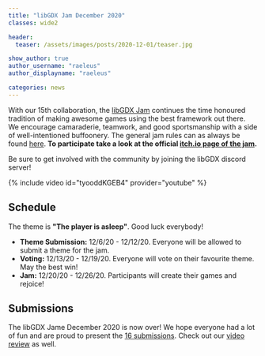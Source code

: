 ```yaml
---
title: "libGDX Jam December 2020"
classes: wide2

header:
  teaser: /assets/images/posts/2020-12-01/teaser.jpg

show_author: true
author_username: "raeleus"
author_displayname: "raeleus"

categories: news
---
```


With our 15th collaboration, the [libGDX Jam](/community/jams/) continues the time honoured tradition of making awesome games using the best framework out there. We encourage camaraderie, teamwork, and good sportsmanship with a side of well-intentioned buffoonery. The general jam rules can as always be found [here](/community/jams/). **To participate take a look at the official [itch.io page of the jam](https://itch.io/jam/libgdx-jam-15).**

Be sure to get involved with the community by joining the libGDX discord server!

{% include video id="tyooddKGEB4" provider="youtube" %}

## Schedule
<!--The theme is yet to be determined.-->
The theme is **"The player is asleep"**. Good luck everybody!

- **Theme Submission:** 12/6/20 - 12/12/20. Everyone will be allowed to submit a theme for the jam.
- **Voting:** 12/13/20 - 12/19/20.  Everyone will vote on their favourite theme. May the best win!
- **Jam:** 12/20/20 - 12/26/20. Participants will create their games and rejoice!


## Submissions
The libGDX Jame December 2020 is now over! We hope everyone had a lot of fun and are proud to present the [16 submissions](https://itch.io/jam/libgdx-jam-15/entries). Check out our [video review](https://www.youtube.com/watch?v=qq8WBEZP69c) as well.
